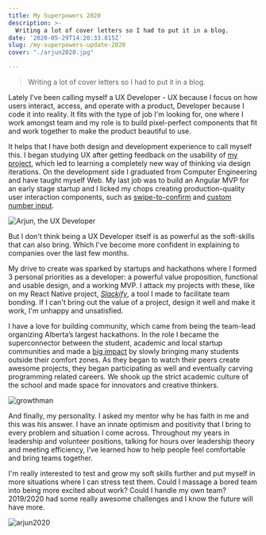 ```yaml
---
title: My Superpowers 2020
description: >-
  Writing a lot of cover letters so I had to put it in a blog.
date: '2020-05-29T14:20:33.815Z'
slug: /my-superpowers-update-2020
cover: "./arjun2020.jpg"

---
```


> Writing a lot of cover letters so I had to put it in a blog.

Lately I've been calling myself a UX Developer - UX because I focus on how users interact, access, and operate with a product, Developer because I code it into reality. It fits with the type of job I'm looking for, one where I work amongst team and my role is to build pixel-perfect components that fit and work together to make the product beautiful to use.

It helps that I have both design and development experience to call myself this. I began studying UX after getting feedback on the usability of [my project](http://connectfour275.herokuapp.com/), which led to learning a completely new way of thinking via design iterations. On the development side I graduated from Computer Engineering and have taught myself Web. My last job was to build an Angular MVP for an early stage startup and I licked my chops creating production-quality user interaction components, such as [swipe-to-confirm](https://www.arjunkalburgi.com/writing/creating-a-swipe-to-confirm-component/) and [custom number input](https://www.arjunkalburgi.com/writing/custom-input-behaviour-for-numbers/).

![Arjun, the UX Developer](/Users/smilinknight/projects/ArjunStuff/blog/content/My-Superpowers-2020/Uxdev.jpg)

But I don't think being a UX Developer itself is as powerful as the soft-skills that can also bring. Which I've become more confident in explaining to companies over the last few months. 

My drive to create was sparked by startups and hackathons where I formed 3 personal priorities as a developer: a powerful value proposition, functional and usable design, and a working MVP. I attack my projects with these, like on my React Native project, [*Slackify*](https://www.arjunkalburgi.com/writing/redesigning-slackify-an-easy-custom-emoji-solution-for-slack/), a tool I made to facilitate team bonding. If I can't bring out the value of a project, design it well and make it work, I'm unhappy and unsatisfied.

I have a love for building community, which came from being the team-lead organizing Alberta’s largest hackathons. In the role I became the superconnector between the student, academic and local startup communities and made a [big impact](https://www.arjunkalburgi.com/writing/growth-hack-ed/) by slowly bringing many students outside their comfort zones. As they began to watch their peers create awesome projects, they began participating as well and eventually carving programming related careers. We shook up the strict academic culture of the school and made space for innovators and creative thinkers.

![growthman](https://cdn-images-1.medium.com/max/800/1*Bjt2NwoxVm5Y1RzdXhfTvw.png)

And finally, my personality. I asked my mentor why he has faith in me and this was his answer. I have an innate optimism and positivity that I bring to every problem and situation I come across. Throughout my years in leadership and volunteer positions, talking for hours over leadership theory and meeting efficiency, I’ve learned how to help people feel comfortable and bring teams together. 

I'm really interested to test and grow my soft skills further and put myself in more situations where I can stress test them. Could I massage a bored team into being more excited about work? Could I handle my own team? 2019/2020 had some really awesome challenges and I know the future will have more.

![arjun2020](/Users/smilinknight/projects/ArjunStuff/blog/content/My-Superpowers-2020/arjun2020.jpg)